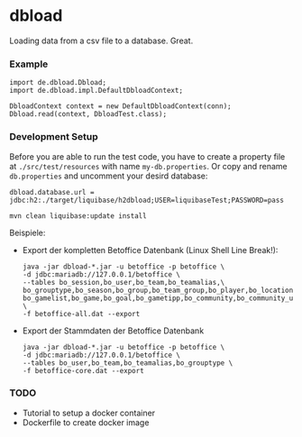 # dbload 
Loading data from a csv file to a database. Great.

### Example
    import de.dbload.Dbload;
    import de.dbload.impl.DefaultDbloadContext;

    DbloadContext context = new DefaultDbloadContext(conn);
    Dbload.read(context, DbloadTest.class);

### Development Setup
Before you are able to run the test code, you have to create a property file at `./src/test/resources` with name
`my-db.properties`. Or copy and rename `db.properties` and uncomment your desird database:
```
dbload.database.url = jdbc:h2:./target/liquibase/h2dbload;USER=liquibaseTest;PASSWORD=pass
```

```
mvn clean liquibase:update install
```

Beispiele:
* Export der kompletten Betoffice Datenbank (Linux Shell Line Break!):
  ```
  java -jar dbload-*.jar -u betoffice -p betoffice \
  -d jdbc:mariadb://127.0.0.1/betoffice \
  --tables bo_session,bo_user,bo_team,bo_teamalias,\
  bo_grouptype,bo_season,bo_group,bo_team_group,bo_player,bo_location,\
  bo_gamelist,bo_game,bo_goal,bo_gametipp,bo_community,bo_community_user \
  -f betoffice-all.dat --export
  ```
* Export der Stammdaten der Betoffice Datenbank
  ```
  java -jar dbload-*.jar -u betoffice -p betoffice \
  -d jdbc:mariadb://127.0.0.1/betoffice \
  --tables bo_user,bo_team,bo_teamalias,bo_grouptype \
  -f betoffice-core.dat --export
  ```

### TODO
 * Tutorial to setup a docker container
 * Dockerfile to create docker image​

### 
